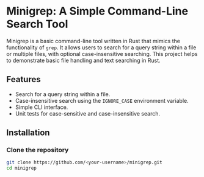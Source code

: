 # **Minigrep: A Simple Command-Line Search Tool**

Minigrep is a basic command-line tool written in Rust that mimics the functionality of `grep`. It allows users to search for a query string within a file or multiple files, with optional case-insensitive searching. This project helps to demonstrate basic file handling and text searching in Rust.

## **Features**
- Search for a query string within a file.
- Case-insensitive search using the `IGNORE_CASE` environment variable.
- Simple CLI interface.
- Unit tests for case-sensitive and case-insensitive search.

## **Installation**

### **Clone the repository**
```bash
git clone https://github.com/<your-username>/minigrep.git
cd minigrep


